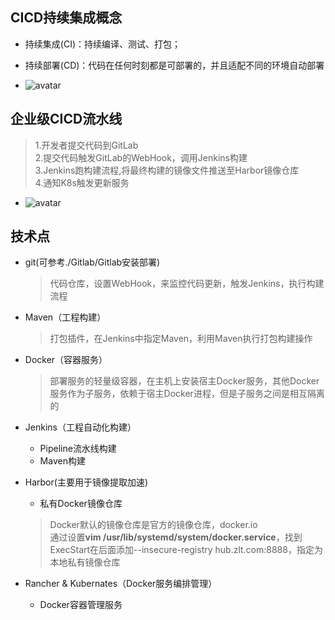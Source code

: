 


## CICD持续集成概念
+ 持续集成(CI)：持续编译、测试、打包；
+ 持续部署(CD)：代码在任何时刻都是可部署的，并且适配不同的环境自动部署

+ ![avatar](https://box.kancloud.cn/2034b60a052b83ec55f7790e798fdf9d_609x480.png)
## 企业级CICD流水线
>1.开发者提交代码到GitLab\
>2.提交代码触发GitLab的WebHook，调用Jenkins构建\
>3.Jenkins跑构建流程,将最终构建的镜像文件推送至Harbor镜像仓库\
>4.通知K8s触发更新服务
+ ![avatar](https://box.kancloud.cn/a63d8fc673a8d05787936944999c11d0_705x624.png)

## 技术点
+ git(可参考./Gitlab/Gitlab安装部署)
  > 代码仓库，设置WebHook，来监控代码更新，触发Jenkins，执行构建流程

+ Maven（工程构建）
  > 打包插件，在Jenkins中指定Maven，利用Maven执行打包构建操作

+ Docker（容器服务）
  > 部署服务的轻量级容器，在主机上安装宿主Docker服务，其他Docker服务作为子服务，依赖于宿主Docker进程，但是子服务之间是相互隔离的

+ Jenkins（工程自动化构建）
  + Pipeline流水线构建
  + Maven构建

+ Harbor(主要用于镜像提取加速)
  + 私有Docker镜像仓库
  > Docker默认的镜像仓库是官方的镜像仓库，docker.io\
  > 通过设置**vim /usr/lib/systemd/system/docker.service**，找到ExecStart在后面添加--insecure-registry hub.zlt.com:8888，指定为本地私有镜像仓库

+ Rancher & Kubernates（Docker服务编排管理）
  + Docker容器管理服务
